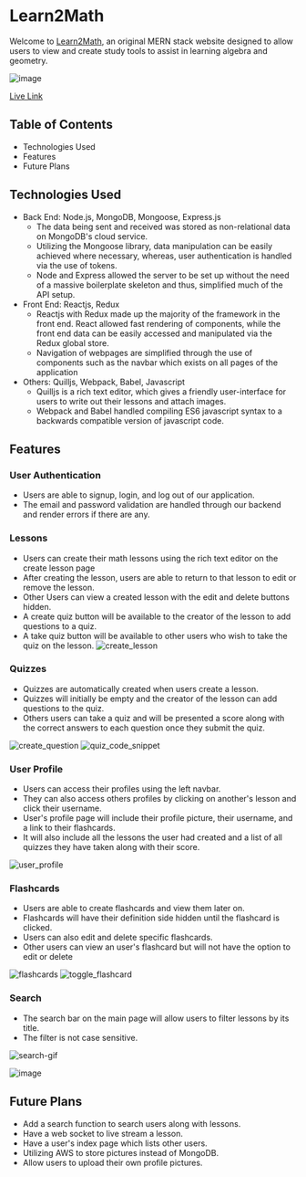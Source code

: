 # Learn2Math

Welcome to <a href="https://learn2math.herokuapp.com/#/">Learn2Math</a>, an original MERN stack website designed to allow users to view and create study tools
to assist in learning algebra and geometry.

![image](https://user-images.githubusercontent.com/59910096/177423114-e842652c-d3a0-4ac8-bbbf-2a23137c5f59.png)

[Live Link](https://learn2math.herokuapp.com/#/)

## Table of Contents
* Technologies Used
* Features
* Future Plans

## Technologies Used
* Back End: Node.js, MongoDB, Mongoose, Express.js
  * The data being sent and received was stored as non-relational data on MongoDB's cloud service.
  * Utilizing the Mongoose library, data manipulation can be easily achieved where necessary, whereas, user authentication is
    handled via the use of tokens.
  * Node and Express allowed the server to be set up without the need of a massive boilerplate skeleton
    and thus, simplified much of the API setup.
* Front End: Reactjs, Redux
  * Reactjs with Redux made up the majority of the framework in the front end. React allowed fast rendering of components,
    while the front end data can be easily accessed and manipulated via the Redux global store.
  * Navigation of webpages are simplified through the use of components such as the navbar which exists on all pages of 
    the application
* Others: Quilljs, Webpack, Babel, Javascript
  * Quilljs is a rich text editor, which gives a friendly user-interface for users to write out their lessons and attach images.
  * Webpack and Babel handled compiling ES6 javascript syntax to a backwards compatible version of javascript code.

## Features

### User Authentication
* Users are able to signup, login, and log out of our application.
* The email and password validation are handled through our backend and render errors if there are any.

### Lessons
* Users can create their math lessons using the rich text editor on the create lesson page
* After creating the lesson, users are able to return to that lesson to edit or remove the lesson.
* Other Users can view a created lesson with the edit and delete buttons hidden.
* A create quiz button will be available to the creator of the lesson to add questions to a quiz.
* A take quiz button will be available to other users who wish to take the quiz on the lesson.
![create_lesson](https://user-images.githubusercontent.com/97995278/170572880-9b29b836-a2a0-42f4-b043-f12c7a65cbce.png)



### Quizzes
* Quizzes are automatically created when users create a lesson.
* Quizzes will initially be empty and the creator of the lesson can add questions to the quiz.
* Others users can take a quiz and will be presented a score along with the correct answers to
  each question once they submit the quiz.
  
![create_question](https://user-images.githubusercontent.com/97995278/170572928-75f7e4fb-f898-443d-bb1f-a54c152b2444.png)
![quiz_code_snippet](https://user-images.githubusercontent.com/97995278/170572939-bd4ba783-201c-44a4-8f49-c463e4e8d4a0.png)


### User Profile
* Users can access their profiles using the left navbar.
* They can also access others profiles by clicking on another's lesson and click their username.
* User's profile page will include their profile picture, their username, and a link to their flashcards.
* It will also include all the lessons the user had created and a list of all quizzes they have taken along with their score.

![user_profile](https://user-images.githubusercontent.com/97995278/170573687-8c38f6bd-c764-4fb5-a218-568adef3e2cf.png)

### Flashcards
* Users are able to create flashcards and view them later on.
* Flashcards will have their definition side hidden until the flashcard is clicked.
* Users can also edit and delete specific flashcards.
* Other users can view an user's flashcard but will not have the option to edit or delete

![flashcards](https://user-images.githubusercontent.com/59910096/170572201-42fbf81a-005e-4b9d-a39e-e19e50b52cf8.gif)
![toggle_flashcard](https://user-images.githubusercontent.com/97995278/170573815-cdd9e915-0c64-496f-9bcc-c1f3d3694ed2.png)



### Search
* The search bar on the main page will allow users to filter lessons by its title.
* The filter is not case sensitive.

![search-gif](https://user-images.githubusercontent.com/59910096/170565977-9f76f24b-2e4e-4f81-844f-5bf404b7d25e.gif)


![image](https://user-images.githubusercontent.com/97995278/170573910-336ecfab-e1ac-4605-ba5e-75f353c46fc4.png)


## Future Plans
* Add a search function to search users along with lessons.
* Have a web socket to live stream a lesson.
* Have a user's index page which lists other users.
* Utilizing AWS to store pictures instead of MongoDB.
* Allow users to upload their own profile pictures.


